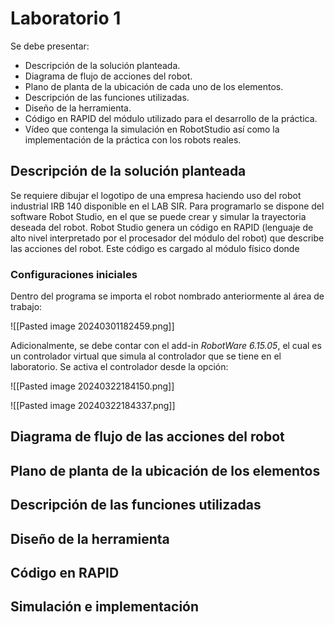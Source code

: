 # Laboratorio 1


Se debe presentar:
- Descripción de la solución planteada.
- Diagrama de flujo de acciones del robot.
- Plano de planta de la ubicación de cada uno de los elementos.
- Descripción de las funciones utilizadas.
- Diseño de la herramienta.
- Código en RAPID del módulo utilizado para el desarrollo de la práctica.
- Vídeo que contenga la simulación en RobotStudio así como la implementación de la práctica con los robots reales.

## Descripción de la solución planteada

Se requiere dibujar el logotipo de una empresa haciendo uso del robot industrial IRB 140 disponible en el LAB SIR. Para programarlo se dispone del software Robot Studio, en el que se puede crear y simular la trayectoria deseada del robot. Robot Studio genera un código en RAPID (lenguaje de alto nivel interpretado por el procesador del módulo del robot) que describe las acciones del robot. Este código es cargado al módulo físico donde 

### Configuraciones iniciales

Dentro del programa se importa el robot nombrado anteriormente al área de trabajo:

![[Pasted image 20240301182459.png]]

Adicionalmente, se debe contar con el add-in _RobotWare 6.15.05_, el cual es un controlador virtual que simula al controlador que se tiene en el laboratorio. Se activa el controlador desde la opción:

![[Pasted image 20240322184150.png]]

![[Pasted image 20240322184337.png]]

### 





## Diagrama de flujo de las acciones del robot

## Plano de planta de la ubicación de los elementos

## Descripción de las funciones utilizadas

## Diseño de la herramienta

## Código en RAPID

## Simulación e implementación





